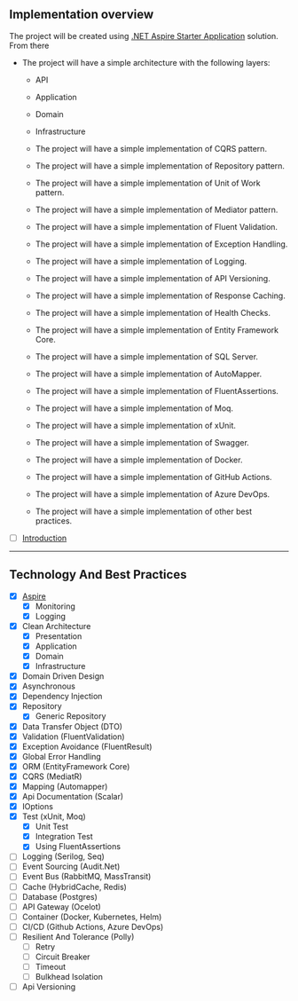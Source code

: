 
## Implementation overview
 The project will be created using [.NET Aspire Starter Application](https://learn.microsoft.com/en-us/dotnet/aspire/get-started/aspire-overview) solution. 
 From there 
 - The project will have a simple architecture with the following layers:
   - API
   - Application
   - Domain
   - Infrastructure

   - The project will have a simple implementation of CQRS pattern.
   - The project will have a simple implementation of Repository pattern.
   - The project will have a simple implementation of Unit of Work pattern.
   - The project will have a simple implementation of Mediator pattern.
   - The project will have a simple implementation of Fluent Validation.
   - The project will have a simple implementation of Exception Handling.
   - The project will have a simple implementation of Logging.
   - The project will have a simple implementation of API Versioning.
   - The project will have a simple implementation of Response Caching.
   - The project will have a simple implementation of Health Checks.
   - The project will have a simple implementation of Entity Framework Core.
   - The project will have a simple implementation of SQL Server.
   - The project will have a simple implementation of AutoMapper.
   - The project will have a simple implementation of FluentAssertions.
   - The project will have a simple implementation of Moq.
   - The project will have a simple implementation of xUnit.
   - The project will have a simple implementation of Swagger.
   - The project will have a simple implementation of Docker.
   - The project will have a simple implementation of GitHub Actions.
   - The project will have a simple implementation of Azure DevOps.
   - The project will have a simple implementation of other best practices.

- [ ] [Introduction](#Introduction)

---

## Technology And Best Practices
- [x] [Aspire](https://learn.microsoft.com/en-us/dotnet/aspire/get-started/aspire-overview) 
  - [x] Monitoring
  - [x] Logging
- [x] Clean Architecture
  - [x] Presentation 
  - [x] Application
  - [x] Domain
  - [x] Infrastructure
- [x] Domain Driven Design
- [x] Asynchronous
- [x] Dependency Injection
- [x] Repository
  - [x] Generic Repository
- [x] Data Transfer Object (DTO)
- [x] Validation (FluentValidation)
- [x] Exception Avoidance (FluentResult)
- [x] Global Error Handling
- [x] ORM (EntityFramework Core) 
- [x] CQRS (MediatR)
- [x] Mapping (Automapper)
- [x] Api Documentation (Scalar)
- [x] IOptions
- [x] Test (xUnit, Moq)
  - [x] Unit Test
  - [x] Integration Test
  - [x] Using FluentAssertions
- [ ] Logging (Serilog, Seq)
- [ ] Event Sourcing (Audit.Net)
- [ ] Event Bus (RabbitMQ, MassTransit)
- [ ] Cache (HybridCache, Redis)
- [ ] Database (Postgres)
- [ ] API Gateway (Ocelot)
- [ ] Container (Docker, Kubernetes, Helm)
- [ ] CI/CD (Github Actions, Azure DevOps)
- [ ] Resilient And Tolerance (Polly)
  - [ ] Retry
  - [ ] Circuit Breaker
  - [ ] Timeout
  - [ ] Bulkhead Isolation
- [ ] Api Versioning
